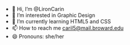 - 👋 Hi, I’m @LironCarin
- 👀 I’m interested in Graphic Design
- 🌱 I’m currently learning HTML5 and CSS
- 📫 How to reach me caril5@mail.broward.edu
- 😄 Pronouns: she/her

<!---
LironCarin/LironCarin is a ✨ special ✨ repository because its `README.md` (this file) appears on your GitHub profile.
You can click the Preview link to take a look at your changes.
--->
